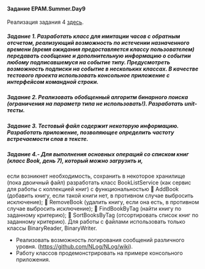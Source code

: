 #### Задание EPAM.Summer.Day9

Реализация задания 4 [здесь](https://github.com/ryzhykhdmitry/EPAM.Summer.Ryzhykh.Day7).

##### Задание 1. Разработать класс для имитации часов с обратным отсчетом, реализующий возможность по истечении назначенного времени (время ожидания предоставляется классу пользователем) передавать сообщение и дополнительную информацию о событии любому подписавшемуся на событие типу. Предусмотреть возможность подписки на событие в нескольких классах. В качестве тестового проекта использовать консольное приложение с интерфейсом командной строки.
##### Задание 2. Реализовать обобщенный алгоритм бинарного поиска (ограничения на параметр типа не использовать!). Разработать unit-тесты.
##### Задание 3. Тестовый файл содержит некоторую информацию. Разработать приложение, позволяющее определить частоту встречаемости слов в тексте.
##### Задание 4.- Для выполнения основных операций со списком книг (класс Book, день 7), который можно загрузить и,

если возникнет необходимость, сохранить в некоторое хранилище (пока двоичный файл) разработать класс
BookListService (как сервис для работы с коллекцией книг) с функциональностью
 AddBook (добавить книгу, если такой книги нет, в противном случае выбросить исключение);
 RemoveBook (удалить книгу, если она есть, в противном случае выбросить исключение);
 FindBookByTag (найти книгу по заданному критерию);
 SortBooksByTag (отсортировать список книг по заданному критерию).
Для работы с файлами использовать только классы BinaryReader, BinaryWriter.
- Реализовать возможность логирования сообщений различного уровня.
(https://github.com/NLog/NLog/wiki).
- Работу классов продемонстрировать на примере консольного приложения.